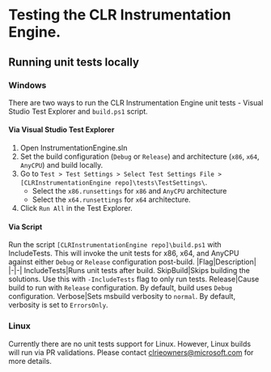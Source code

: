 # Testing the CLR Instrumentation Engine.

## Running unit tests locally

### Windows

There are two ways to run the CLR Instrumentation Engine unit tests - Visual Studio Test Explorer and `build.ps1` script.

#### Via Visual Studio Test Explorer

1. Open InstrumentationEngine.sln
2. Set the build configuration (`Debug` or `Release`) and architecture (`x86`, `x64`, `AnyCPU`) and build locally.
3. Go to `Test > Test Settings > Select Test Settings File > [CLRInstrumentationEngine repo]\tests\TestSettings\`.
    - Select the `x86.runsettings` for `x86` and `AnyCPU` architecture
    - Select the `x64.runsettings` for `x64` architecture.
4. Click `Run All` in the Test Explorer.


#### Via Script

Run the script `[CLRInstrumentationEngine repo]\build.ps1` with IncludeTests. This will invoke the unit tests for x86, x64, and AnyCPU against either `Debug` or `Release` configuration post-build.
|Flag|Description|
|-|-|
IncludeTests|Runs unit tests after build.
SkipBuild|Skips building the solutions. Use this with `-IncludeTests` flag to only run tests.
Release|Cause build to run with `Release` configuration. By default, build uses `Debug` configuration.
Verbose|Sets msbuild verbosity to `normal`. By default, verbosity is set to `ErrorsOnly`.

### Linux

Currently there are no unit tests support for Linux. However, Linux builds will run via PR validations. Please contact clrieowners@microsoft.com for more details.